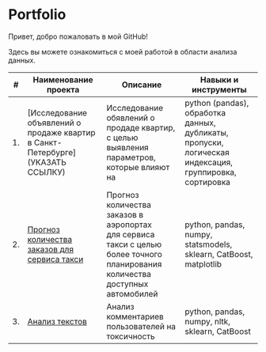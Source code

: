 # Portfolio
 Привет, добро пожаловать в мой GitHub! 
 
 Здесь вы можете ознакомиться с моей работой в области анализа данных. 

 
| #    | Наименование проекта                | Описание                                                     | Навыки и инструменты                                                         |
| ---- | ------------------------------------------------------------ | ------------------------------------------------------------ | ------------------------------------------------------------ |
| 1.   | [Исследование объявлений о продаже квартир в Санкт-Петербурге](УКАЗАТЬ ССЫЛКУ) | Исследование обявлений о продаде квартир, с целью выявления параметров, которые влияют на | python (pandas), обработка данных, дубликаты, пропуски, логическая индексация, группировка, сортировка|
| 2.   | [Прогноз количества заказов для сервиса такси](https://github.com/aq2003/Portfolio/tree/main/Taxi%20Service) | Прогноз количества заказов в аэропортах <br/>для сервиса такси с целью более точного планирования количества доступных <br/>автомобилей | python, pandas, numpy, statsmodels, sklearn, CatBoost, matplotlib |
| 3.   | [Анализ текстов](https://github.com/aq2003/Portfolio/tree/main/Analyzing%20Texts) | Анализ комментариев пользователей на токсичность             | python, pandas, numpy, nltk, sklearn, CatBoost |

